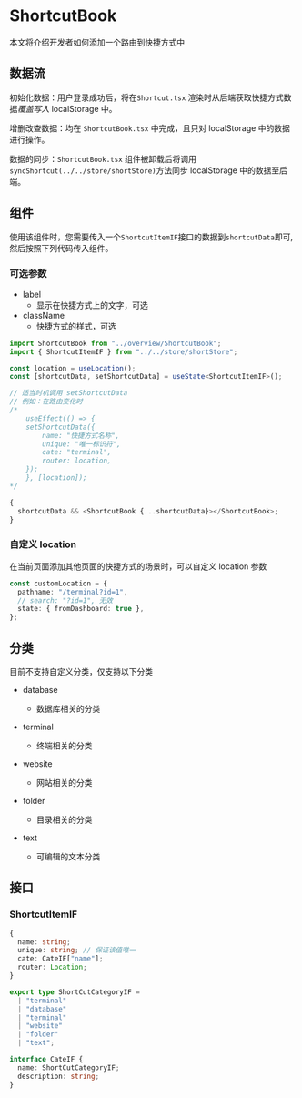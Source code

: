 # ShortcutBook

本文将介绍开发者如何添加一个路由到快捷方式中

## 数据流

初始化数据：用户登录成功后，将在`Shortcut.tsx` 渲染时从后端获取快捷方式数据*覆盖写入* localStorage 中。

增删改查数据：均在 `ShortcutBook.tsx` 中完成，且只对 localStorage 中的数据进行操作。

数据的同步：`ShortcutBook.tsx` 组件被卸载后将调用`syncShortcut(../../store/shortStore)`方法同步 localStorage 中的数据至后端。

## 组件

使用该组件时，您需要传入一个`ShortcutItemIF`接口的数据到`shortcutData`即可, 然后按照下列代码传入组件。

### 可选参数

- label
  - 显示在快捷方式上的文字，可选
- className
  - 快捷方式的样式，可选

```typescript
import ShortcutBook from "../overview/ShortcutBook";
import { ShortcutItemIF } from "../../store/shortStore";

const location = useLocation();
const [shortcutData, setShortcutData] = useState<ShortcutItemIF>();

// 适当时机调用 setShortcutData
// 例如：在路由变化时
/*
    useEffect(() => {
    setShortcutData({
        name: "快捷方式名称",
        unique: "唯一标识符",
        cate: "terminal",
        router: location,
    });
    }, [location]);
*/

{
  shortcutData && <ShortcutBook {...shortcutData}></ShortcutBook>;
}
```

### 自定义 location

在当前页面添加其他页面的快捷方式的场景时，可以自定义 location 参数

```typescript
const customLocation = {
  pathname: "/terminal?id=1",
  // search: "?id=1", 无效
  state: { fromDashboard: true },
};
```

## 分类

目前不支持自定义分类，仅支持以下分类

- database

  - 数据库相关的分类

- terminal

  - 终端相关的分类

- website

  - 网站相关的分类

- folder

  - 目录相关的分类

- text

  - 可编辑的文本分类

## 接口

### ShortcutItemIF

```typescript
{
  name: string;
  unique: string; // 保证该值唯一
  cate: CateIF["name"];
  router: Location;
}

export type ShortCutCategoryIF =
  | "terminal"
  | "database"
  | "terminal"
  | "website"
  | "folder"
  | "text";

interface CateIF {
  name: ShortCutCategoryIF;
  description: string;
}
```
